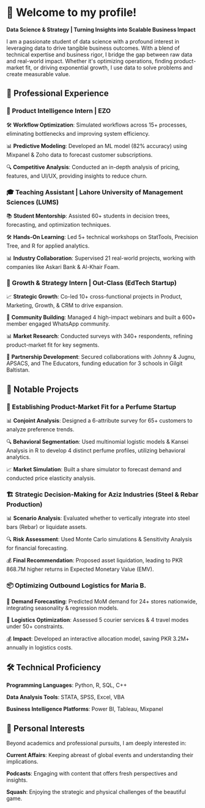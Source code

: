 # 👋 Welcome to my profile!
**Data Science & Strategy | Turning Insights into Scalable Business Impact**

I am a passionate student of data science with a profound interest in leveraging data to drive tangible business outcomes. With a blend of technical expertise and business rigor, I bridge the gap between raw data and real-world impact. Whether it's optimizing operations, finding product-market fit, or driving exponential growth, I use data to solve problems and create measurable value.

## 💼 Professional Experience
### 🔹 Product Intelligence Intern | EZO
🛠 **Workflow Optimization**: Simulated workflows across 15+ processes, eliminating bottlenecks and improving system efficiency.

📊 **Predictive Modeling**: Developed an ML model (82% accuracy) using Mixpanel & Zoho data to forecast customer subscriptions.

🔍 **Competitive Analysis**: Conducted an in-depth analysis of pricing, features, and UI/UX, providing insights to reduce churn.

### 🎓 Teaching Assistant | Lahore University of Management Sciences (LUMS)
📚 **Student Mentorship**: Assisted 60+ students in decision trees, forecasting, and optimization techniques.

🛠 **Hands-On Learning**: Led 5+ technical workshops on StatTools, Precision Tree, and R for applied analytics.

📊 **Industry Collaboration**: Supervised 21 real-world projects, working with companies like Askari Bank & Al-Khair Foam.

### 🚀 Growth & Strategy Intern | Out-Class (EdTech Startup)
📈 **Strategic Growth**: Co-led 10+ cross-functional projects in Product, Marketing, Growth, & CRM to drive expansion.

📢 **Community Building**: Managed 4 high-impact webinars and built a 600+ member engaged WhatsApp community.

📊 **Market Research**: Conducted surveys with 340+ respondents, refining product-market fit for key segments.

🤝 **Partnership Development**: Secured collaborations with Johnny & Jugnu, APSACS, and The Educators, funding education for 3 schools in Gilgit Baltistan.

## 🚀 Notable Projects
### 🌿 Establishing Product-Market Fit for a Perfume Startup 
📊 **Conjoint Analysis**: Designed a 6-attribute survey for 65+ customers to analyze preference trends.

🔍 **Behavioral Segmentation**: Used multinomial logistic models & Kansei Analysis in R to develop 4 distinct perfume profiles, utilizing behavioral analytics.

📈 **Market Simulation**: Built a share simulator to forecast demand and conducted price elasticity analysis.

### 🏗 Strategic Decision-Making for Aziz Industries (Steel & Rebar Production)
📊 **Scenario Analysis**: Evaluated whether to vertically integrate into steel bars (Rebar) or liquidate assets.

🔍 **Risk Assessment**: Used Monte Carlo simulations & Sensitivity Analysis for financial forecasting.

💰 **Final Recommendation**: Proposed asset liquidation, leading to PKR 868.7M higher returns in Expected Monetary Value (EMV).

### 📦 Optimizing Outbound Logistics for Maria B.
🔹 **Demand Forecasting**: Predicted MoM demand for 24+ stores nationwide, integrating seasonality & regression models.

🔹 **Logistics Optimization**: Assessed 5 courier services & 4 travel modes under 50+ constraints.

💰 **Impact**: Developed an interactive allocation model, saving PKR 3.2M+ annually in logistics costs.

## 🛠 Technical Proficiency
**Programming Languages**: Python, R, SQL, C++

**Data Analysis Tools**: STATA, SPSS, Excel, VBA

**Business Intelligence Platforms**: Power BI, Tableau, Mixpanel

## 🌱 Personal Interests
Beyond academics and professional pursuits, I am deeply interested in:

**Current Affairs**: Keeping abreast of global events and understanding their implications.

**Podcasts**: Engaging with content that offers fresh perspectives and insights.

**Squash**: Enjoying the strategic and physical challenges of the beautiful game.
